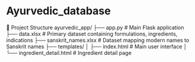 # Ayurvedic_database
📁 Project Structure
ayurvedic_app/
├── app.py # Main Flask application
├── data.xlsx # Primary dataset containing formulations, ingredients, indications
├── sanskrit_names.xlsx # Dataset mapping modern names to Sanskrit names
├── templates/
│ ├── index.html # Main user interface
│ └── ingredient_detail.html # Ingredient detail page


